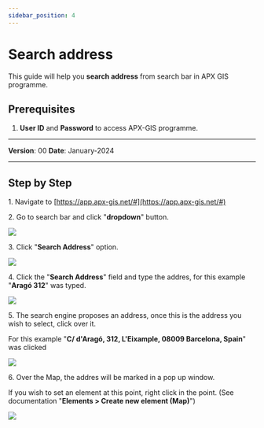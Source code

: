 ```yaml
---
sidebar_position: 4
---
```

# Search address

This guide will help you **search address** from search bar in APX GIS programme.

## **Prerequisites**
1.	**User ID** and **Password** to access APX-GIS programme.

------------

**Version**: 00
**Date**: January-2024

------------
## **Step by Step**


1\. Navigate to [https://app.apx-gis.net/#](https://app.apx-gis.net/#)


2\. Go to search bar  and click "**dropdown**" button.

![](/img/downloads/04-search-address_1.jpeg)


3\. Click "**Search Address**" option.

![](/img/downloads/04-search-address_2.jpeg)


4\. Click the "**Search Address**" field and type the addres, for this example "**Aragó 312**" was typed.

![](/img/downloads/04-search-address_3.jpeg)


5\. The search engine proposes an address, once this is the address you wish to select, click over it.

For this example "**C/ d'Aragó, 312, L'Eixample, 08009 Barcelona, Spain**" was clicked

![](/img/downloads/04-search-address_4.jpeg)


6\. Over the Map, the addres will be marked in a pop up window.

If you wish to set an element at this point, right click in the point. (See documentation "**Elements &gt; Create new element (Map)**")

![](/img/downloads/04-search-address_5.jpeg)
